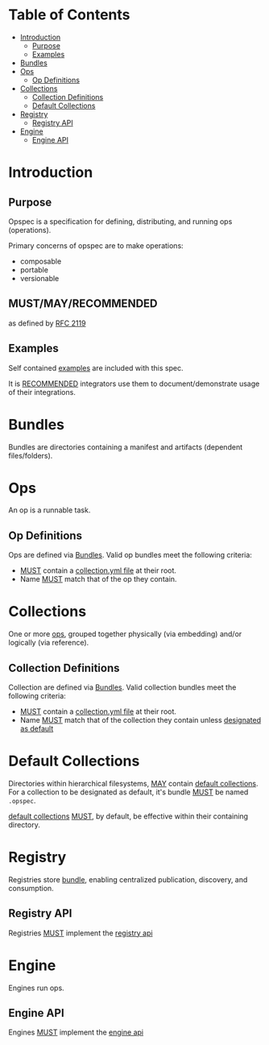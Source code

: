 # Table of Contents

- [Introduction](#introduction)
    - [Purpose](#purpose)
    - [Examples](#examples)
- [Bundles](#bundles)
- [Ops](#ops)
    - [Op Definitions](#op-definitions)
- [Collections](#collections)
    - [Collection Definitions](#collection-definitions)
    - [Default Collections](#default-collections)
- [Registry](#registry)
    - [Registry API](#registry-api)
- [Engine](#engine)
    - [Engine API](#engine-api)

# Introduction

## Purpose

Opspec is a specification for defining, distributing, and running ops
(operations).

Primary concerns of opspec are to make operations:

- composable
- portable
- versionable

## MUST/MAY/RECOMMENDED

as defined by [RFC 2119](https://tools.ietf.org/html/rfc2119)

## Examples

Self contained [examples](examples/) are included with this spec.

It is [RECOMMENDED](#mustmayrecommended) integrators use them to
document/demonstrate usage of their integrations.


# Bundles

Bundles are directories containing a manifest and artifacts (dependent
files/folders).

# Ops

An op is a runnable task.

## Op Definitions

Ops are defined via [Bundles](#bundles). Valid op bundles meet the
following criteria:

- [MUST](#mustmayrecommended) contain a
  [collection.yml file](op.yml-file.md) at their root.
- Name [MUST](#mustmayrecommended) match that of the op they contain.


# Collections

One or more [ops](#ops), grouped together physically (via embedding)
and/or logically (via reference).

## Collection Definitions

Collection are defined via [Bundles](#bundles). Valid collection bundles
meet the following criteria:

- [MUST](#mustmayrecommended) contain a
  [collection.yml file](collection.yml-file.md) at their root.
- Name [MUST](#mustmayrecommended) match that of the collection they
  contain unless [designated as default](#default-collections)


# Default Collections

Directories within hierarchical filesystems, [MAY](#mustmayrecommended)
contain [default collections](#default-collections). For a collection to
be designated as default, it's bundle [MUST](#mustmayrecommended) be
named `.opspec`.

[default collections](#default-collections) [MUST](#mustmayrecommended),
by default, be effective within their containing directory.


# Registry

Registries store [bundle](#bundles), enabling centralized publication,
discovery, and consumption.

## Registry API

Registries [MUST](#mustmayrecommended) implement the
[registry api](registry-oai_spec.yaml)


# Engine

Engines run ops.

## Engine API

Engines [MUST](#mustmayrecommended) implement the
[engine api](engine-oai_spec.yaml)
